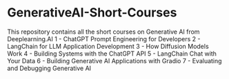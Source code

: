 # GenerativeAI-Short-Courses
This repository contains all the short courses on Generative AI from Deeplearning.AI
1 - ChatGPT Prompt Engineering for Developers
2 - LangChain for LLM Application Development
3 - How Diffusion Models Work
4 - Building Systems with the ChatGPT API
5 - LangChain Chat with Your Data
6 - Building Generative AI Applications with Gradio
7 - Evaluating and Debugging Generative AI











